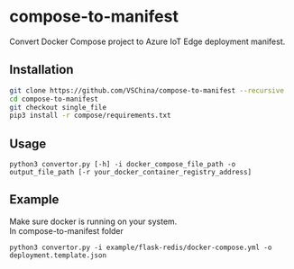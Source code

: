 # compose-to-manifest
Convert Docker Compose project to Azure IoT Edge deployment manifest.

## Installation
```bash
git clone https://github.com/VSChina/compose-to-manifest --recursive
cd compose-to-manifest
git checkout single_file
pip3 install -r compose/requirements.txt
```

## Usage
```
python3 convertor.py [-h] -i docker_compose_file_path -o output_file_path [-r your_docker_container_registry_address]
```

## Example
Make sure docker is running on your system.  
In compose-to-manifest folder
```
python3 convertor.py -i example/flask-redis/docker-compose.yml -o deployment.template.json
```
